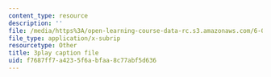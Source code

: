 ```yaml
---
content_type: resource
description: ''
file: /media/https%3A/open-learning-course-data-rc.s3.amazonaws.com/6-0001-introduction-to-computer-science-and-programming-in-python-fall-2016/f7687ff7a4235f6abfaa8c77abf5d636_FKp-6sojt9A.vtt
file_type: application/x-subrip
resourcetype: Other
title: 3play caption file
uid: f7687ff7-a423-5f6a-bfaa-8c77abf5d636
---
```

